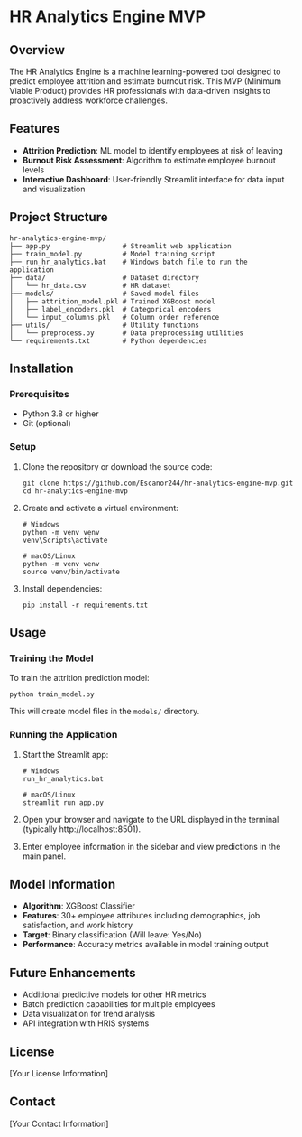 # HR Analytics Engine MVP

## Overview
The HR Analytics Engine is a machine learning-powered tool designed to predict employee attrition and estimate burnout risk. This MVP (Minimum Viable Product) provides HR professionals with data-driven insights to proactively address workforce challenges.

## Features
- **Attrition Prediction**: ML model to identify employees at risk of leaving
- **Burnout Risk Assessment**: Algorithm to estimate employee burnout levels
- **Interactive Dashboard**: User-friendly Streamlit interface for data input and visualization

## Project Structure
```
hr-analytics-engine-mvp/
├── app.py                  # Streamlit web application
├── train_model.py          # Model training script
├── run_hr_analytics.bat    # Windows batch file to run the application
├── data/                   # Dataset directory
│   └── hr_data.csv         # HR dataset
├── models/                 # Saved model files
│   ├── attrition_model.pkl # Trained XGBoost model
│   ├── label_encoders.pkl  # Categorical encoders
│   └── input_columns.pkl   # Column order reference
├── utils/                  # Utility functions
│   └── preprocess.py       # Data preprocessing utilities
└── requirements.txt        # Python dependencies
```

## Installation

### Prerequisites
- Python 3.8 or higher
- Git (optional)

### Setup
1. Clone the repository or download the source code:
   ```
   git clone https://github.com/Escanor244/hr-analytics-engine-mvp.git
   cd hr-analytics-engine-mvp
   ```

2. Create and activate a virtual environment:
   ```
   # Windows
   python -m venv venv
   venv\Scripts\activate

   # macOS/Linux
   python -m venv venv
   source venv/bin/activate
   ```

3. Install dependencies:
   ```
   pip install -r requirements.txt
   ```

## Usage

### Training the Model
To train the attrition prediction model:
```
python train_model.py
```
This will create model files in the `models/` directory.

### Running the Application
1. Start the Streamlit app:
   ```
   # Windows
   run_hr_analytics.bat
   
   # macOS/Linux
   streamlit run app.py
   ```

2. Open your browser and navigate to the URL displayed in the terminal (typically http://localhost:8501).

3. Enter employee information in the sidebar and view predictions in the main panel.

## Model Information
- **Algorithm**: XGBoost Classifier
- **Features**: 30+ employee attributes including demographics, job satisfaction, and work history
- **Target**: Binary classification (Will leave: Yes/No)
- **Performance**: Accuracy metrics available in model training output

## Future Enhancements
- Additional predictive models for other HR metrics
- Batch prediction capabilities for multiple employees
- Data visualization for trend analysis
- API integration with HRIS systems

## License
[Your License Information]

## Contact
[Your Contact Information] 
